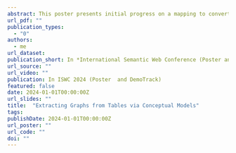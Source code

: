 ```yaml
---
abstract: This poster presents initial progress on a mapping to convert relational databases into knowledge graphs by utilizing the conceptual model of the database as a means of capturing its underlying semantics. We leverage the ERDoc language for defining Entity-Relationship Diagrams, for which we provide semantics. Unlike previous approaches, this method assumes the conceptual model as part of the input and emphasizes the formal definition, semantic correctness, and other properties of the mapping.
url_pdf: ""
publication_types:
  - "0"
authors:
  - me
url_dataset: 
publication_short: In *International Semantic Web Conference (Poster and Demo Track)*
url_source: ""
url_video: ""
publication: In ISWC 2024 (Poster  and DemoTrack)
featured: false
date: 2024-01-01T00:00:00Z
url_slides: ""
title:  "Extracting Graphs from Tables via Conceptual Models"
tags:
publishDate: 2024-01-01T00:00:00Z
url_poster: ""
url_code: ""
doi: ""
---
```

